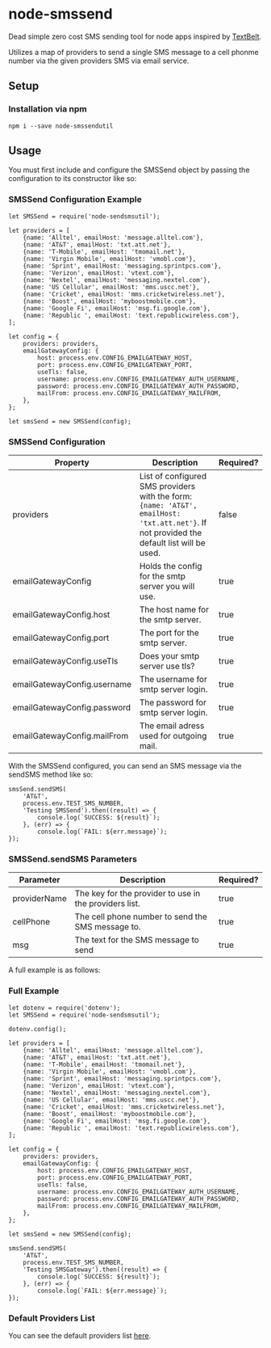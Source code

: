 # node-smssend
Dead simple zero cost SMS sending tool for node apps inspired by [TextBelt](https://github.com/typpo/textbelt).  

Utilizes a map of providers to send a single SMS message to a cell phonme number via the given providers SMS via email service.
## Setup
### Installation via npm
```
npm i --save node-smssendutil
```
## Usage
You must first include and configure the SMSSend object by passing the configuration to its constructor like so:

### SMSSend Configuration Example
```
let SMSSend = require('node-sendsmsutil');

let providers = [
    {name: 'Alltel', emailHost: 'message.alltel.com'},
    {name: 'AT&T', emailHost: 'txt.att.net'},
    {name: 'T-Mobile', emailHost: 'tmomail.net'},
    {name: 'Virgin Mobile', emailHost: 'vmobl.com'},
    {name: 'Sprint', emailHost: 'messaging.sprintpcs.com'},
    {name: 'Verizon', emailHost: 'vtext.com'},
    {name: 'Nextel', emailHost: 'messaging.nextel.com'},
    {name: 'US Cellular', emailHost: 'mms.uscc.net'},
    {name: 'Cricket', emailHost: 'mms.cricketwireless.net'},
    {name: 'Boost', emailHost: 'myboostmobile.com'},
    {name: 'Google Fi', emailHost: 'msg.fi.google.com'},
    {name: 'Republic ', emailHost: 'text.republicwireless.com'},
];

let config = {
    providers: providers,
    emailGatewayConfig: {
        host: process.env.CONFIG_EMAILGATEWAY_HOST,
        port: process.env.CONFIG_EMAILGATEWAY_PORT,
        useTls: false,
        username: process.env.CONFIG_EMAILGATEWAY_AUTH_USERNAME,
        password: process.env.CONFIG_EMAILGATEWAY_AUTH_PASSWORD,
        mailFrom: process.env.CONFIG_EMAILGATEWAY_MAILFROM,
    },
};

let smsSend = new SMSSend(config);
```

### SMSSend Configuration
| Property | Description | Required? |
| ---------|-------------|-----------|
| providers | List of configured SMS providers with the form: ``` {name: 'AT&T', emailHost: 'txt.att.net'} ```.  If not provided the default list will be used. |  false |
| emailGatewayConfig | Holds the config for the smtp server you will use. | true |
| emailGatewayConfig.host | The host name for the smtp server. | true |
| emailGatewayConfig.port | The port for the smtp server. | true |
| emailGatewayConfig.useTls | Does your smtp server use tls? | true |
| emailGatewayConfig.username | The username for smtp server login. | true |
| emailGatewayConfig.password | The password for smtp server login. | true |
| emailGatewayConfig.mailFrom | The email adress used for outgoing mail. | true |

With the SMSSend configured, you can send an SMS message via the sendSMS method like so:
```
smsSend.sendSMS(
    'AT&T',
    process.env.TEST_SMS_NUMBER,
    'Testing SMSSend').then((result) => {
        console.log(`SUCCESS: ${result}`);
    }, (err) => {
        console.log(`FAIL: ${err.message}`);
});
```

### SMSSend.sendSMS Parameters
| Parameter | Description | Required? |
| ----------|-------------|-----------|
| providerName | The key for the provider to use in the providers list. | true |
| cellPhone | The cell phone number to send the SMS message to. | true |
| msg | The text for the SMS message to send | true |

A full example is as follows:

### Full Example
```
let dotenv = require('dotenv');
let SMSSend = require('node-sendsmsutil');

dotenv.config();

let providers = [
    {name: 'Alltel', emailHost: 'message.alltel.com'},
    {name: 'AT&T', emailHost: 'txt.att.net'},
    {name: 'T-Mobile', emailHost: 'tmomail.net'},
    {name: 'Virgin Mobile', emailHost: 'vmobl.com'},
    {name: 'Sprint', emailHost: 'messaging.sprintpcs.com'},
    {name: 'Verizon', emailHost: 'vtext.com'},
    {name: 'Nextel', emailHost: 'messaging.nextel.com'},
    {name: 'US Cellular', emailHost: 'mms.uscc.net'},
    {name: 'Cricket', emailHost: 'mms.cricketwireless.net'},
    {name: 'Boost', emailHost: 'myboostmobile.com'},
    {name: 'Google Fi', emailHost: 'msg.fi.google.com'},
    {name: 'Republic ', emailHost: 'text.republicwireless.com'},
];

let config = {
    providers: providers,
    emailGatewayConfig: {
        host: process.env.CONFIG_EMAILGATEWAY_HOST,
        port: process.env.CONFIG_EMAILGATEWAY_PORT,
        useTls: false,
        username: process.env.CONFIG_EMAILGATEWAY_AUTH_USERNAME,
        password: process.env.CONFIG_EMAILGATEWAY_AUTH_PASSWORD,
        mailFrom: process.env.CONFIG_EMAILGATEWAY_MAILFROM,
    },
};

let smsSend = new SMSSend(config);

smsSend.sendSMS(
    'AT&T',
    process.env.TEST_SMS_NUMBER,
    'Testing SMSGateway').then((result) => {
        console.log(`SUCCESS: ${result}`);
    }, (err) => {
        console.log(`FAIL: ${err.message}`);
});
```

### Default Providers List
You can see the default providers list [here](https://github.com/ianisms/node-smssend/blob/master/defaultProviders.js).
